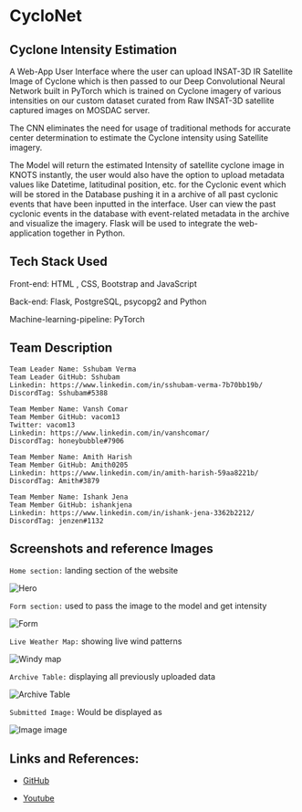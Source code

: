 # CycloNet

## Cyclone Intensity Estimation

A Web-App User Interface where the user can upload INSAT-3D IR Satellite Image of Cyclone which is then passed to our Deep Convolutional Neural Network built in PyTorch which is trained on Cyclone imagery of various intensities on our custom dataset curated from Raw INSAT-3D satellite captured images on MOSDAC server. 

The CNN eliminates the need for usage of traditional methods for accurate center determination to estimate the Cyclone intensity using Satellite imagery. 

The Model will return the estimated Intensity of satellite cyclone image in KNOTS instantly, the user would also have the option to upload metadata values like Datetime, latitudinal position, etc. for the Cyclonic event which will be stored in the Database pushing it in a archive of all past cyclonic events that have been inputted in the interface. User can view the past cyclonic events in the database with event-related metadata in the archive and visualize the imagery. Flask will be used to integrate the web-application together in Python.

## Tech Stack Used

Front-end: HTML , CSS, Bootstrap and JavaScript

Back-end: Flask, PostgreSQL, psycopg2 and Python

Machine-learning-pipeline: PyTorch

## Team Description



```
Team Leader Name: Sshubam Verma
Team Leader GitHub: Sshubam
Linkedin: https://www.linkedin.com/in/sshubam-verma-7b70bb19b/
DiscordTag: Sshubam#5388

Team Member Name: Vansh Comar
Team Member GitHub: vacom13
Twitter: vacom13
Linkedin: https://www.linkedin.com/in/vanshcomar/
DiscordTag: honeybubble#7906

Team Member Name: Amith Harish
Team Member GitHub: Amith0205
Linkedin: https://www.linkedin.com/in/amith-harish-59aa8221b/
DiscordTag: Amith#3879

Team Member Name: Ishank Jena
Team Member GitHub: ishankjena
Linkedin: https://www.linkedin.com/in/ishank-jena-3362b2212/
DiscordTag: jenzen#1132
```


## Screenshots and reference Images

``Home section:`` landing section of the website

![Hero](https://user-images.githubusercontent.com/101162842/163724950-78dbfb1e-c414-4d2d-8a12-b7d4b2d4bdc6.jpg)


``Form section:`` used to pass the image to the model and get intensity

![Form](https://user-images.githubusercontent.com/101162842/163724953-f8479e57-267e-4560-8a1c-9761afe49f35.jpg)


``Live Weather Map:`` showing live wind patterns

![Windy map](https://user-images.githubusercontent.com/101162842/163724954-7d91ff9a-be77-436a-967c-a067c485af4f.jpg)


``Archive Table:`` displaying all previously uploaded data

![Archive Table](https://user-images.githubusercontent.com/101162842/163724961-db84f65f-4d13-49dc-8d97-d30726918a14.jpg)


``Submitted Image:`` Would be displayed as

![Image image](https://user-images.githubusercontent.com/101162842/163724965-9bdb6f09-1d3f-4d4b-be08-dfd7bfdcde03.jpg)


## Links and References: 


- [GitHub](https://github.com/cycloneintensity/CrossKnotHacks-Cyclonet)

- [Youtube](https://www.youtube.com/watch?v=MDmG44oK8Bs)
